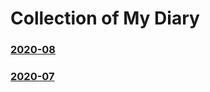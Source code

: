 # Collection of My Diary

### [2020-08](../diaryfiles/2020-08)
### [2020-07](../diaryfiles/2020-07)
